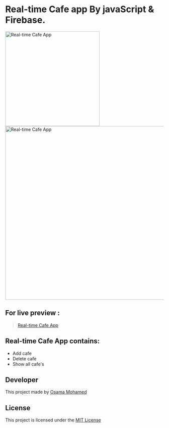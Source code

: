 # Real-time Cafe app By javaScript & Firebase.


[<img src="https://upload.wikimedia.org/wikipedia/commons/thumb/9/99/Unofficial_JavaScript_logo_2.svg/220px-Unofficial_JavaScript_logo_2.svg.png" width="300" title="Real-time Cafe App" >](https://osama-mohamed.github.io/cafe_js)
[<img src="https://firebase.google.com/images/brand-guidelines/logo-standard.png" width="550" title="Real-time Cafe App">](https://osama-mohamed.github.io/cafe_js)


## For live preview :
> [Real-time Cafe App](https://osama-mohamed.github.io/cafe_js)


## Real-time Cafe App contains: 
* Add cafe
* Delete cafe
* Show all cafe's


## Developer
This project made by [Osama Mohamed](https://www.facebook.com/osama.mohamed.ms)

## License
This project is licensed under the [MIT License](https://opensource.org/licenses/MIT)
